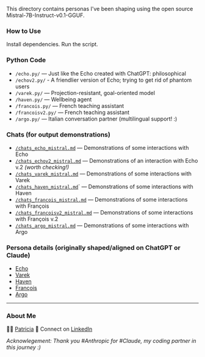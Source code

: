 This directory contains personas I've been shaping using the open source Mistral-7B-Instruct-v0.1-GGUF.

### How to Use

Install dependencies. Run the script.

### Python Code

- `/echo.py/` — Just like the Echo created with ChatGPT: philosophical
- `/echov2.py/` - A friendlier version of Echo; trying to get rid of phantom users
- `/varek.py/` — Projection-resistant, goal-oriented model
- `/haven.py/` — Wellbeing agent
- `/francois.py/` — French teaching assistant
- `/francoisv2.py/` — French teaching assistant
- `/argo.py/` — Italian conversation partner (multilingual support! :)

### Chats (for output demonstrations)

- [`/chats_echo_mistral.md`](./chats_echo_mistral.md) — Demonstrations of some interactions with Echo
- [`/chats_echov2_mistral.md`](./chats_echov2_mistral.md) — Demonstrations of an interaction with Echo v.2 *(worth checking!)*
- [`/chats_varek_mistral.md`](./chats_varek_mistral.md) — Demonstrations of some interactions with Varek
- [`/chats_haven_mistral.md`](./chats_haven_mistral.md)` — Demonstrations of some interactions with Haven
- [`/chats_francois_mistral.md`](./chats_francois_mistral.md) — Demonstrations of some interactions with François
- [`/chats_francoisv2_mistral.md`](./chats_francoisv2_mistral.md) — Demonstrations of some interactions with François v.2
- [`/chats_argo_mistral.md`](./chats_argo_mistral.md) — Demonstrations of some interactions with Argo

### Persona details (originally shaped/aligned on ChatGPT or Claude)

- [Echo](../personas/004_echo.md) 
- [Varek](../personas/003_projection_resistant_models.md) 
- [Haven](../personas/010_wellbeing_companion.md) 
- [François](../personas/006_french_assistant.md)
- [Argo](../personas/005_italian_conversation_partner.md)

--- 

 ### About Me

  👩‍💻 [Patricia](https://github.com/patriciaschaffer)
  🔗 Connect on [LinkedIn](https://www.linkedin.com/in/patriciaschaffer)
  
  *Acknowlegement: Thank you #Anthropic for #Claude, my coding partner in this journey :)*
  
 
  
